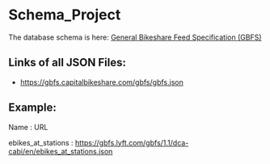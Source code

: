 # Schema_Project

The database schema is here:
[General Bikeshare Feed Specification (GBFS)](https://github.com/MobilityData/gbfs/blob/master/gbfs.md)


## Links of all JSON Files:
- https://gbfs.capitalbikeshare.com/gbfs/gbfs.json

## Example:

Name : URL

ebikes_at_stations : https://gbfs.lyft.com/gbfs/1.1/dca-cabi/en/ebikes_at_stations.json
